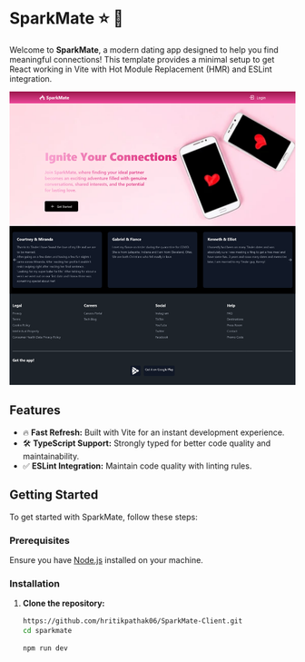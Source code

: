 # SparkMate ⭐ 🌟

Welcome to **SparkMate**, a modern dating app designed to help you find meaningful connections! This template provides a minimal setup to get React working in Vite with Hot Module Replacement (HMR) and ESLint integration.

![App Logo](public/app.png)

## Features

- 🔥 **Fast Refresh:** Built with Vite for an instant development experience.
- 🛠️ **TypeScript Support:** Strongly typed for better code quality and maintainability.
- ✅ **ESLint Integration:** Maintain code quality with linting rules.

## Getting Started

To get started with SparkMate, follow these steps:

### Prerequisites

Ensure you have [Node.js](https://nodejs.org/) installed on your machine.

### Installation

1. **Clone the repository:**

   ```bash
   https://github.com/hritikpathak06/SparkMate-Client.git
   cd sparkmate
   ```

   ```bash
   npm run dev
   ```
   
   

